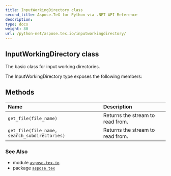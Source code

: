 ```yaml
---
title: InputWorkingDirectory class
second_title: Aspose.TeX for Python via .NET API Reference
description: 
type: docs
weight: 80
url: /python-net/aspose.tex.io/inputworkingdirectory/
---
```


## InputWorkingDirectory class

The basic class for input working directories.



The InputWorkingDirectory type exposes the following members:
## Methods
| Name | Description |
| :- | :- |
| `get_file(file_name)` | Returns the stream to read from. |
| `get_file(file_name, search_subdirectories)` | Returns the stream to read from. |

### See Also

* module [`aspose.tex.io`](/tex/python-net/aspose.tex.io/)
* package [`aspose.tex`](/tex/python-net/)

